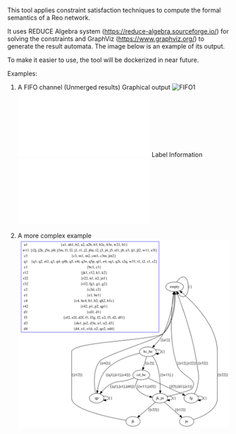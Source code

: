 This tool applies constraint satisfaction techniques to compute the formal semantics of a Reo network.

It uses REDUCE Algebra system (https://reduce-algebra.sourceforge.io/) for solving the constraints and GraphViz (https://www.graphviz.org/) to generate the result automata. The image below is an example of its output.

To make it easier to use, the tool will be dockerized in near future.


Examples:

1) A FIFO channel (Unmerged results)
Graphical output
![FIFO1](src/test/resources/output/FIFO/outthesis106.png)
![FIFO1](src/test/resources/output/FIFO/outthesis106info.txt)
Label Information
![FIFO1](src/test/resources/output/FIFO/outthesislabels.txt)



2) A more complex example ![Image description](src/main/resources/graph0.png)

